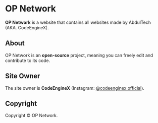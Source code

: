 # OP Network

**OP Network** is a website that contains all websites made by AbdulTech (AKA. CodeEngineX).

## About

OP Network is an **open-source** project, meaning you can freely edit and contribute to its code.

## Site Owner

The site owner is **CodeEngineX** (Instagram: [@codeenginex.official](https://instagram.com/codeenginex.official)).

## Copyright

Copyright © OP Network.
